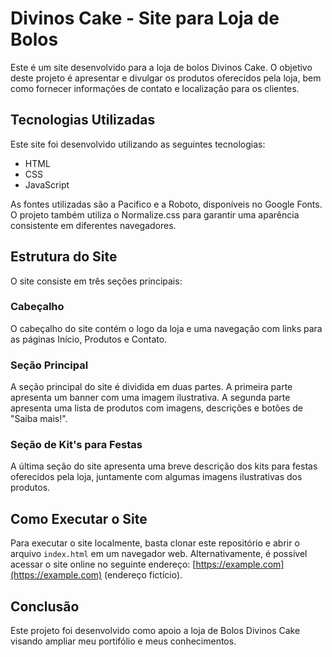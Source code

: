 # Divinos Cake - Site para Loja de Bolos

Este é um site desenvolvido para a loja de bolos Divinos Cake. O objetivo deste projeto é apresentar e divulgar os produtos oferecidos pela loja, bem como fornecer informações de contato e localização para os clientes.

## Tecnologias Utilizadas

Este site foi desenvolvido utilizando as seguintes tecnologias:

- HTML
- CSS
- JavaScript

As fontes utilizadas são a Pacifico e a Roboto, disponíveis no Google Fonts. O projeto também utiliza o Normalize.css para garantir uma aparência consistente em diferentes navegadores.

## Estrutura do Site

O site consiste em três seções principais:

### Cabeçalho

O cabeçalho do site contém o logo da loja e uma navegação com links para as páginas Início, Produtos e Contato.

### Seção Principal

A seção principal do site é dividida em duas partes. A primeira parte apresenta um banner com uma imagem ilustrativa. A segunda parte apresenta uma lista de produtos com imagens, descrições e botões de "Saiba mais!".

### Seção de Kit's para Festas

A última seção do site apresenta uma breve descrição dos kits para festas oferecidos pela loja, juntamente com algumas imagens ilustrativas dos produtos.

## Como Executar o Site

Para executar o site localmente, basta clonar este repositório e abrir o arquivo `index.html` em um navegador web. Alternativamente, é possível acessar o site online no seguinte endereço: [https://example.com](https://example.com) (endereço fictício). 

## Conclusão

Este projeto foi desenvolvido como apoio a loja de Bolos Divinos Cake visando ampliar meu portifólio e meus conhecimentos.